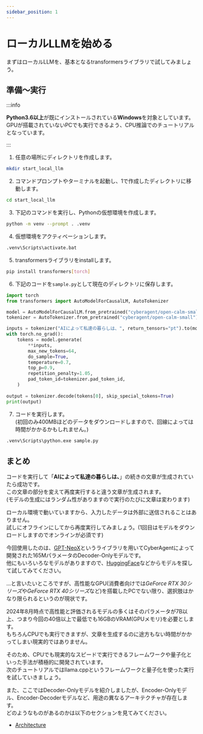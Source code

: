 ```yaml
---
sidebar_position: 1
---
```


# ローカルLLMを始める
まずはローカルLLMを、基本となるtransformersライブラリで試してみましょう。

## 準備～実行
:::info

**Python3.6以上**が既にインストールされている**Windows**を対象としています。
GPUが搭載されていないPCでも実行できるよう、CPU推論でのチュートリアルとなっています。

:::

1. 任意の場所にディレクトリを作成します。
```bash
mkdir start_local_llm
```

2. コマンドプロンプトやターミナルを起動し、1で作成したディレクトリに移動します。
```bash
cd start_local_llm
```

3. 下記のコマンドを実行し、Pythonの仮想環境を作成します。
```bash
python -m venv --prompt . .venv
```

4. 仮想環境をアクティベーションします。
```bash
.venv\Scripts\activate.bat
```

5. transformersライブラリをinstallします。
```bash
pip install transformers[torch]
```

6. 下記のコードを`sample.py`として現在のディレクトリに保存します。
```python
import torch
from transformers import AutoModelForCausalLM, AutoTokenizer

model = AutoModelForCausalLM.from_pretrained("cyberagent/open-calm-small", torch_dtype=torch.float16)
tokenizer = AutoTokenizer.from_pretrained("cyberagent/open-calm-small")

inputs = tokenizer("AIによって私達の暮らしは、", return_tensors="pt").to(model.device)
with torch.no_grad():
    tokens = model.generate(
        **inputs,
        max_new_tokens=64,
        do_sample=True,
        temperature=0.7,
        top_p=0.9,
        repetition_penalty=1.05,
        pad_token_id=tokenizer.pad_token_id,
    )
    
output = tokenizer.decode(tokens[0], skip_special_tokens=True)
print(output)
```

7. コードを実行します。\
(初回のみ400MBほどのデータをダウンロードしますので、回線によっては時間がかかるかもしれません。)
```bash
.venv\Scripts\python.exe sample.py
```

## まとめ
コードを実行して「**AIによって私達の暮らしは、**」の続きの文章が生成されていたら成功です。\
この文章の部分を変えて再度実行すると違う文章が生成されます。\
(モデルの生成にはランダム性がありますので実行のたびに文章は変わります)

ローカル環境で動いていますから、入力したデータは外部に送信されることはありません。\
試しにオフラインにしてから再度実行してみましょう。(1回目はモデルをダウンロードしますのでオンラインが必須です)

今回使用したのは、[GPT-NeoX](https://github.com/EleutherAI/gpt-neox)というライブラリを用いてCyberAgentによって開発された165MパラメータのDecoder-Onlyモデルです。\
他にもいろいろなモデルがありますので、[HuggingFace](https://huggingface.co/)などからモデルを探して試してみてください。

...と言いたいところですが、高性能なGPU(消費者向けでは*GeForce RTX 30シリーズ*や*GeForce RTX 40シリーズ*など)を搭載したPCでない限り、選択肢はかなり限られるというのが現状です。

2024年8月時点で高性能と評価されるモデルの多くはそのパラメータが7B以上、つまり今回の40倍以上で最低でも16GBのVRAM(GPUメモリ)を必要とします。\
もちろんCPUでも実行できますが、文章を生成するのに途方もない時間がかかってしまい現実的ではありません。

そのため、CPUでも現実的なスピードで実行できるフレームワークや量子化といった手法が積極的に開発されています。\
次のチュートリアルではllama.cppというフレームワークと量子化を使った実行を試していきましょう。

また、ここではDecoder-Onlyモデルを紹介しましたが、Encoder-Onlyモデル、Encoder-Decoderモデルなど、用途の異なるアーキテクチャが存在します。\
どのようなものがあるのかは以下のセクションを見てみてください。
- [Architecture](/docs/category/architecture/)
